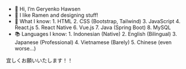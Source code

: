 - 👋 Hi, I’m Geryenko Hawsen
- 👀 I like Ramen and designing stuff!
- 🌱 What I know: 
      1. HTML
      2. CSS (Bootstrap, Tailwind)
      3. JavaScript
      4. React.js
      5. React Native
      6. Vue.js
      7. Java (Spring Boot)
      8. MySQL
- 📚 Languages I know:
      1. Indonesian (Native)
      2. English (Bilingual)
      3. Japanese (Professional)
      4. Vietnamese (Barely)
      5. Chinese (even worse...)

宜しくお願いいたします！！

<!---
Zarons/Zarons is a ✨ special ✨ repository because its `README.md` (this file) appears on your GitHub profile.
You can click the Preview link to take a look at your changes.
--->
